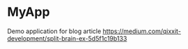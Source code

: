 # MyApp

Demo application for blog article https://medium.com/qixxit-development/split-brain-ex-5d5f1c19b133

